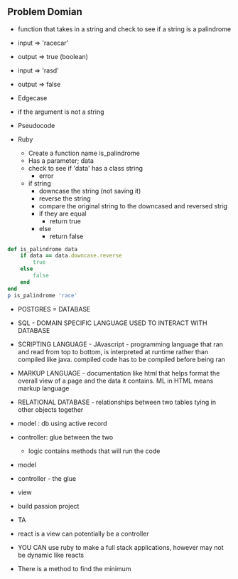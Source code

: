 #

## Problem Domian
- function that takes in a string and check to see if a string is a palindrome

- input => 'racecar'
- output => true (boolean)

- input => 'rasd'
- output => false

- Edgecase
- if the argument is not a string

- Pseudocode
- Ruby
    - Create a function name is_palindrome
    - Has a parameter; data
    - check to see if 'data' has a class string
        - error
    - if string
        - downcase the string (not saving it)
        - reverse the string
        - compare the original string to the downcased and reversed strig
        - if they are equal
            - return true
        - else
            - return false

```ruby
def is_palindrome data
    if data == data.downcase.reverse
        true
    else
        false
    end
end
p is_palindrome 'race'
```
- POSTGRES = DATABASE
- SQL - DOMAIN SPECIFIC LANGUAGE USED TO INTERACT WITH DATABASE
- SCRIPTING LANGUAGE - JAvascript - programming language that ran and read from top to bottom, is interpreted at runtime rather than compiled like java. compiled code has to be compiled before being ran
- MARKUP LANGUAGE - documentation like html that helps format the overall view of a page and the data it contains. ML in HTML means markup language
- RELATIONAL DATABASE - relationships between two tables tying in other objects together

- model : db using active record
- controller: glue between the two
    - logic contains methods that will run the code

- model
- controller - the glue
- view
- build passion project
- TA

- react is a view can potentially be a controller




- YOU CAN use ruby to make a full stack applications, however may not be dynamic like reacts
- There is a method to find the minimum


```javascript

```